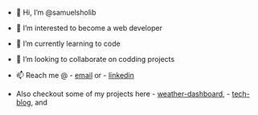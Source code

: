 - 👋 Hi, I’m @samuelsholib
- 👀 I’m interested to become a web developer
- 🌱 I’m currently learning to code
- 💞️ I’m looking to collaborate on codding projects
- 📫 Reach me @ - [email](samuelsholib12@gmail.com) or - [linkedin](https://www.linkedin.com/in/samuel-sholib-2611271b1/)

- Also checkout some of my projects here - [weather-dashboard](https://samuelsholib.github.io/weather-dashboard/), - [tech-blog](https://samuelsholib.github.io/tech-blog/), and 

<!---
samuelsholib/samuelsholib is a ✨ special ✨ repository because its `README.md` (this file) appears on your GitHub profile.
You can click the Preview link to take a look at your changes.
--->
